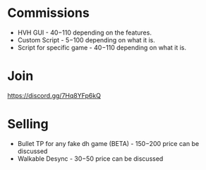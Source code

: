 # Commissions
* HVH GUI - 40$-110$ depending on the features.
* Custom Script - 5$-100$ depending on what it is.
* Script for specific game - 40$-110$ depending on what it is.

# Join
https://discord.gg/7Hq8YFp6kQ

# Selling
* Bullet TP for any fake dh game (BETA) - 150$-200$ price can be discussed
* Walkable Desync - 30$-50$ price can be discussed
